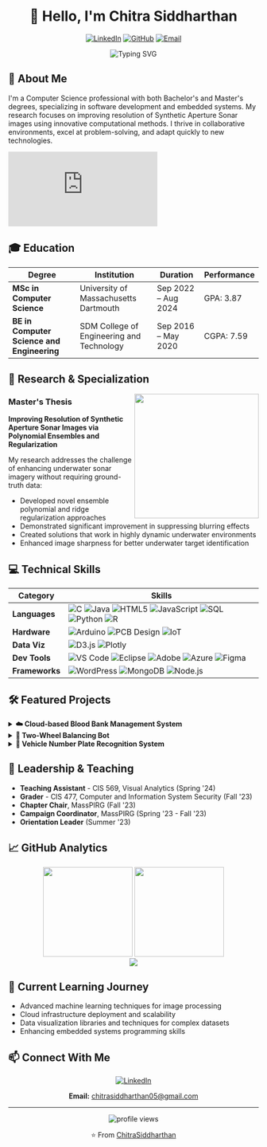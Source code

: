 # <div align="center">👋 Hello, I'm Chitra Siddharthan</div>

<div align="center">
  
[![LinkedIn](https://img.shields.io/badge/LinkedIn-0077B5?style=for-the-badge&logo=linkedin&logoColor=white)](https://www.linkedin.com/in/chitra-siddharthan-4b1b9a166/)
[![GitHub](https://img.shields.io/badge/GitHub-100000?style=for-the-badge&logo=github&logoColor=white)](https://github.com/ChitraSiddharthan)
[![Email](https://img.shields.io/badge/Email-D14836?style=for-the-badge&logo=gmail&logoColor=white)](mailto:chitrasiddharthan05@gmail.com)

</div>

<div align="center">
  <img src="https://readme-typing-svg.herokuapp.com?font=Fira+Code&pause=1000&width=435&lines=Computer+Science+Professional;Software+Engineer;IoT+and+Embedded+Systems+Enthusiast;Data+Visualization+Specialist" alt="Typing SVG" />
</div>

## 💫 About Me

I'm a Computer Science professional with both Bachelor's and Master's degrees, specializing in software development and embedded systems. My research focuses on improving resolution of Synthetic Aperture Sonar images using innovative computational methods. I thrive in collaborative environments, excel at problem-solving, and adapt quickly to new technologies.

![Running Python Code GIF](https://github.com/ChitraSiddharthan/ChitraSiddharthan/blob/411a7f41387f468c2a0c9a2685f700742b7667e5/uploads.py)

## 🎓 Education

<div align="center">
  
| Degree | Institution | Duration | Performance |
|--------|-------------|----------|-------------|
| **MSc in Computer Science** | University of Massachusetts Dartmouth | Sep 2022 – Aug 2024 | GPA: 3.87 |
| **BE in Computer Science and Engineering** | SDM College of Engineering and Technology | Sep 2016 – May 2020 | CGPA: 7.59 |

</div>

## 🚀 Research & Specialization

<img align="right" width="250" src="https://raw.githubusercontent.com/gist/patevs/b007a0e98fb216438d4cbf559fac4166/raw/88f20c9d749d756be63f22b09f3c4ac570bc5101/programming.gif">

### Master's Thesis
**Improving Resolution of Synthetic Aperture Sonar Images via Polynomial Ensembles and Regularization**

My research addresses the challenge of enhancing underwater sonar imagery without requiring ground-truth data:
- Developed novel ensemble polynomial and ridge regularization approaches
- Demonstrated significant improvement in suppressing blurring effects
- Created solutions that work in highly dynamic underwater environments
- Enhanced image sharpness for better underwater target identification

## 💻 Technical Skills

<div align="center">
  
| Category | Skills |
|----------|--------|
| **Languages** | ![C](https://img.shields.io/badge/C-00599C?style=flat-square&logo=c&logoColor=white) ![Java](https://img.shields.io/badge/Java-ED8B00?style=flat-square&logo=java&logoColor=white) ![HTML5](https://img.shields.io/badge/HTML5-E34F26?style=flat-square&logo=html5&logoColor=white) ![JavaScript](https://img.shields.io/badge/JavaScript-F7DF1E?style=flat-square&logo=javascript&logoColor=black) ![SQL](https://img.shields.io/badge/SQL-4479A1?style=flat-square&logo=postgresql&logoColor=white) ![Python](https://img.shields.io/badge/Python-3776AB?style=flat-square&logo=python&logoColor=white) ![R](https://img.shields.io/badge/R-276DC3?style=flat-square&logo=r&logoColor=white) |
| **Hardware** | ![Arduino](https://img.shields.io/badge/Arduino-00979D?style=flat-square&logo=Arduino&logoColor=white) ![PCB Design](https://img.shields.io/badge/PCB_Design-00979D?style=flat-square&logo=altium-designer&logoColor=white) ![IoT](https://img.shields.io/badge/IoT-010101?style=flat-square&logo=iot&logoColor=white) |
| **Data Viz** | ![D3.js](https://img.shields.io/badge/D3.js-F9A03C?style=flat-square&logo=d3.js&logoColor=white) ![Plotly](https://img.shields.io/badge/Plotly-3F4F75?style=flat-square&logo=plotly&logoColor=white) |
| **Dev Tools** | ![VS Code](https://img.shields.io/badge/VS_Code-007ACC?style=flat-square&logo=visual-studio-code&logoColor=white) ![Eclipse](https://img.shields.io/badge/Eclipse-2C2255?style=flat-square&logo=eclipse&logoColor=white) ![Adobe](https://img.shields.io/badge/Adobe-FF0000?style=flat-square&logo=adobe&logoColor=white) ![Azure](https://img.shields.io/badge/Azure-0089D6?style=flat-square&logo=microsoft-azure&logoColor=white) ![Figma](https://img.shields.io/badge/Figma-F24E1E?style=flat-square&logo=figma&logoColor=white) |
| **Frameworks** | ![WordPress](https://img.shields.io/badge/WordPress-21759B?style=flat-square&logo=wordpress&logoColor=white) ![MongoDB](https://img.shields.io/badge/MongoDB-4EA94B?style=flat-square&logo=mongodb&logoColor=white) ![Node.js](https://img.shields.io/badge/Node.js-339933?style=flat-square&logo=nodedotjs&logoColor=white) |

</div>

## 🛠️ Featured Projects

<details>
<summary><b>☁️ Cloud-based Blood Bank Management System</b></summary>
<br>
A comprehensive platform leveraging distributed client-server architecture to revolutionize blood bank operations:

- **Technologies:** Cloud Computing, Browser-based Interface, Database Management
- **Features:** Donor records management, blood group inventory tracking, administrative data processing
- **Impact:** Enhanced transparency, simplified donation process, reduced corruption, improved efficiency
- **Role:** Led full-stack development and database design
</details>

<details>
<summary><b>🤖 Two-Wheel Balancing Bot</b></summary>
<br>
An innovative self-balancing robot project during my internship at Sandbox Startup:

- **Technologies:** IoT, Embedded C, Arduino, ESP microcontrollers, PCB Design
- **Challenges:** Solving the inverted pendulum problem through sensor integration
- **Implementation:** Developed distance sensor algorithms for real-time balance control
- **Features:** Sensor-to-cloud connectivity for remote monitoring, custom PCB design
</details>

<details>
<summary><b>🚗 Vehicle Number Plate Recognition System</b></summary>
<br>
An image processing solution for automatic vehicle identification:

- **Technologies:** MATLAB, Image Processing, Computer Vision
- **Challenges:** Addressing non-standardized Indian license plate formats
- **Applications:** Traffic management, security, access control, vehicle tracking
- **Innovations:** Developed adaptable algorithms for various plate designs
</details>

## 👥 Leadership & Teaching

- **Teaching Assistant** - CIS 569, Visual Analytics (Spring '24)
- **Grader** - CIS 477, Computer and Information System Security (Fall '23)
- **Chapter Chair**, MassPIRG (Fall '23)
- **Campaign Coordinator**, MassPIRG (Spring '23 - Fall '23)
- **Orientation Leader** (Summer '23)

## 📈 GitHub Analytics

<div align="center">
  <img height="180em" src="https://github-readme-stats.vercel.app/api?username=ChitraSiddharthan&show_icons=true&theme=tokyonight&include_all_commits=true&count_private=true"/>
  <img height="180em" src="https://github-readme-stats.vercel.app/api/top-langs/?username=ChitraSiddharthan&layout=compact&langs_count=8&theme=tokyonight"/>
</div>

<div align="center">
  <img src="https://github-profile-trophy.vercel.app/?username=ChitraSiddharthan&theme=tokyonight&no-frame=true&row=1&&margin-w=20&no-bg=true"/>
</div>

## 🌱 Current Learning Journey

- Advanced machine learning techniques for image processing
- Cloud infrastructure deployment and scalability
- Data visualization libraries and techniques for complex datasets
- Enhancing embedded systems programming skills

## 📫 Connect With Me

<div align="center">
  
[![LinkedIn](https://img.shields.io/badge/Let's_Connect!-0077B5?style=for-the-badge&logo=linkedin&logoColor=white)](https://www.linkedin.com/in/chitra-siddharthan-4b1b9a166/)

**Email:** chitrasiddharthan05@gmail.com

</div>

---

<div align="center">
  <img src="https://komarev.com/ghpvc/?username=ChitraSiddharthan&label=Profile%20views&color=0e75b6&style=flat" alt="profile views" />
  
  ⭐️ From [ChitraSiddharthan](https://github.com/ChitraSiddharthan)
</div>
